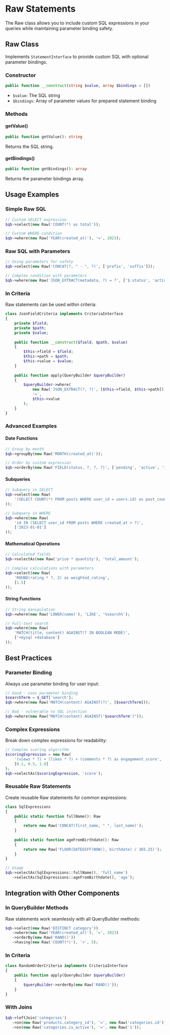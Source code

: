 # Raw Statements

The Raw class allows you to include custom SQL expressions in your queries while maintaining parameter binding safety.

## Raw Class

Implements `StatementInterface` to provide custom SQL with optional parameter bindings.

### Constructor

```php
public function __construct(string $value, array $bindings = [])
```

- `$value`: The SQL string
- `$bindings`: Array of parameter values for prepared statement binding

### Methods

#### getValue()

```php
public function getValue(): string
```

Returns the SQL string.

#### getBindings()

```php
public function getBindings(): array
```

Returns the parameter bindings array.

## Usage Examples

### Simple Raw SQL

```php
// Custom SELECT expression
$qb->select(new Raw('COUNT(*) as total'));

// Custom WHERE condition
$qb->where(new Raw('YEAR(created_at)'), '=', 2023);
```

### Raw SQL with Parameters

```php
// Using parameters for safety
$qb->select(new Raw('CONCAT(?, " - ", ?)', ['prefix', 'suffix']));

// Complex condition with parameters
$qb->where(new Raw('JSON_EXTRACT(metadata, ?) = ?', ['$.status', 'active']));
```

### In Criteria

Raw statements can be used within criteria:

```php
class JsonFieldCriteria implements CriteriaInterface
{
    private $field;
    private $path;
    private $value;
    
    public function __construct($field, $path, $value)
    {
        $this->field = $field;
        $this->path = $path;
        $this->value = $value;
    }
    
    public function apply(QueryBuilder $queryBuilder)
    {
        $queryBuilder->where(
            new Raw('JSON_EXTRACT(?, ?)', [$this->field, $this->path]),
            '=',
            $this->value
        );
    }
}
```

### Advanced Examples

#### Date Functions

```php
// Group by month
$qb->groupBy(new Raw('MONTH(created_at)'));

// Order by custom expression
$qb->orderBy(new Raw('FIELD(status, ?, ?, ?)', ['pending', 'active', 'inactive']));
```

#### Subqueries

```php
// Subquery in SELECT
$qb->select(new Raw(
    '(SELECT COUNT(*) FROM posts WHERE user_id = users.id) as post_count'
));

// Subquery in WHERE
$qb->where(new Raw(
    'id IN (SELECT user_id FROM posts WHERE created_at > ?)',
    ['2023-01-01']
));
```

#### Mathematical Operations

```php
// Calculated fields
$qb->selectAs(new Raw('price * quantity'), 'total_amount');

// Complex calculations with parameters
$qb->select(new Raw(
    'ROUND(rating * ?, 2) as weighted_rating',
    [1.5]
));
```

#### String Functions

```php
// String manipulation
$qb->where(new Raw('LOWER(name)'), 'LIKE', '%search%');

// Full-text search
$qb->where(new Raw(
    'MATCH(title, content) AGAINST(? IN BOOLEAN MODE)',
    ['+mysql +database']
));
```

## Best Practices

### Parameter Binding

Always use parameter binding for user input:

```php
// Good - uses parameter binding
$searchTerm = $_GET['search'];
$qb->where(new Raw('MATCH(content) AGAINST(?)', [$searchTerm]));

// Bad - vulnerable to SQL injection
$qb->where(new Raw("MATCH(content) AGAINST('$searchTerm')"));
```

### Complex Expressions

Break down complex expressions for readability:

```php
// Complex scoring algorithm
$scoringExpression = new Raw(
    '(views * ?) + (likes * ?) + (comments * ?) as engagement_score',
    [0.1, 0.5, 1.0]
);
$qb->selectAs($scoringExpression, 'score');
```

### Reusable Raw Statements

Create reusable Raw statements for common expressions:

```php
class SqlExpressions
{
    public static function fullName(): Raw
    {
        return new Raw('CONCAT(first_name, " ", last_name)');
    }
    
    public static function ageFromBirthdate(): Raw
    {
        return new Raw('FLOOR(DATEDIFF(NOW(), birthdate) / 365.25)');
    }
}

// Usage
$qb->selectAs(SqlExpressions::fullName(), 'full_name')
   ->selectAs(SqlExpressions::ageFromBirthdate(), 'age');
```

## Integration with Other Components

### In QueryBuilder Methods

Raw statements work seamlessly with all QueryBuilder methods:

```php
$qb->select(new Raw('DISTINCT category'))
   ->where(new Raw('YEAR(created_at)'), '=', 2023)
   ->orderBy(new Raw('RAND()'))
   ->having(new Raw('COUNT(*)'), '>', 5);
```

### In Criteria

```php
class RandomOrderCriteria implements CriteriaInterface
{
    public function apply(QueryBuilder $queryBuilder)
    {
        $queryBuilder->orderBy(new Raw('RAND()'));
    }
}
```

### With Joins

```php
$qb->leftJoin('categories')
   ->on(new Raw('products.category_id'), '=', new Raw('categories.id'))
   ->on(new Raw('categories.is_active'), '=', new Raw('1'));
```